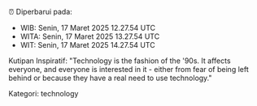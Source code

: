 ⏰ Diperbarui pada:
- WIB: Senin, 17 Maret 2025 12.27.54 UTC
- WITA: Senin, 17 Maret 2025 13.27.54 UTC
- WIT: Senin, 17 Maret 2025 14.27.54 UTC

Kutipan Inspiratif:
"Technology is the fashion of the '90s. It affects everyone, and everyone is interested in it - either from fear of being left behind or because they have a real need to use technology."


Kategori: technology

